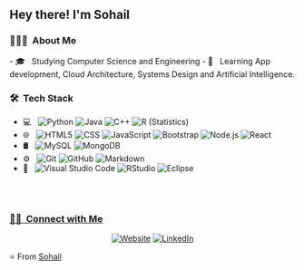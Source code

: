
<h2> Hey there! I'm Sohail</h2>

<h3> 👨🏻‍💻 &nbsp;About Me </h3>
- 🎓 &nbsp; Studying Computer Science and Engineering 
- 🌱 &nbsp; Learning App development, Cloud Architecture, Systems Design and Artificial Intelligence.

<h3> 🛠 &nbsp;Tech Stack</h3>

- 💻 &nbsp;
  ![Python](https://img.shields.io/badge/-Python-333333?style=flat&logo=python)
  ![Java](https://img.shields.io/badge/-Java-333333?style=flat&logo=Java&logoColor=007396)
  ![C++](https://img.shields.io/badge/-C++-333333?style=flat&logo=C%2B%2B&logoColor=00599C)
  ![R (Statistics)](https://img.shields.io/badge/-R-333333?style=flat&logo=R&logoColor=276DC3)
- 🌐 &nbsp;
  ![HTML5](https://img.shields.io/badge/-HTML5-333333?style=flat&logo=HTML5)
  ![CSS](https://img.shields.io/badge/-CSS-333333?style=flat&logo=CSS3&logoColor=1572B6)
  ![JavaScript](https://img.shields.io/badge/-JavaScript-333333?style=flat&logo=javascript)
  ![Bootstrap](https://img.shields.io/badge/-Bootstrap-333333?style=flat&logo=bootstrap&logoColor=563D7C)
  ![Node.js](https://img.shields.io/badge/-Node.js-333333?style=flat&logo=node.js)
  ![React](https://img.shields.io/badge/-React-333333?style=flat&logo=react)
- 🛢 &nbsp;
  ![MySQL](https://img.shields.io/badge/-MySQL-333333?style=flat&logo=mysql)
  ![MongoDB](https://img.shields.io/badge/-MongoDB-333333?style=flat&logo=mongodb)
- ⚙️ &nbsp;
  ![Git](https://img.shields.io/badge/-Git-333333?style=flat&logo=git)
  ![GitHub](https://img.shields.io/badge/-GitHub-333333?style=flat&logo=github)
  ![Markdown](https://img.shields.io/badge/-Markdown-333333?style=flat&logo=markdown)
- 🔧 &nbsp;
  ![Visual Studio Code](https://img.shields.io/badge/-Visual%20Studio%20Code-333333?style=flat&logo=visual-studio-code&logoColor=007ACC)
  ![RStudio](https://img.shields.io/badge/-RStudio-333333?style=flat&logo=rstudio)
  ![Eclipse](https://img.shields.io/badge/-Eclipse-333333?style=flat&logo=eclipse-ide&logoColor=2C2255)
<br/>

<a href="https://github.com/Sohail700">

<br/>

<h3> 🤝🏻 &nbsp;Connect with Me </h3>

<p align="center">
<a href="https://sohail700.github.io/"><img alt="Website" src="https://img.shields.io/badge/Website-https://sohail700.github.io/-blue?style=flat-square&logo=google-chrome"></a>
<a href="https://www.linkedin.com/in/Sohail0/"><img alt="LinkedIn" src="https://img.shields.io/badge/LinkedIn-Sohail%20Khan-blue?style=flat-square&logo=linkedin"></a>
</p>

⭐️ From [Sohail](https://github.com/Sohail700)
